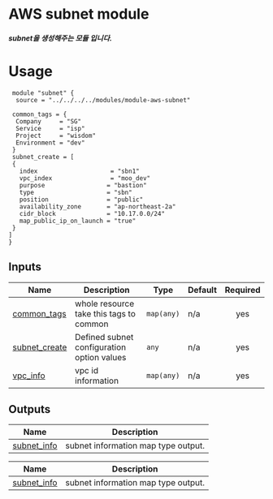 <!-- BEGIN_TF_DOCS -->
 # AWS subnet module
 ##### subnet을 생성해주는 모듈 입니다.

 # Usage
 ```
  module "subnet" {
   source = "../../../../modules/module-aws-subnet"

  common_tags = {
   Company     = "SG"
   Service     = "isp"
   Project     = "wisdom"
   Environment = "dev"
  }
  subnet_create = [
  {
    index                    = "sbn1"
    vpc_index                = "moo_dev"
    purpose                 = "bastion"
    type                    = "sbn"
    position                = "public"
    availability_zone       = "ap-northeast-2a"
    cidr_block              = "10.17.0.0/24"
    map_public_ip_on_launch = "true"
  }
 ]
}

 ```

## Inputs

| Name | Description | Type | Default | Required |
|------|-------------|------|---------|:--------:|
| <a name="input_common_tags"></a> [common\_tags](#input\_common\_tags) | whole resource take this tags to common | `map(any)` | n/a | yes |
| <a name="input_subnet_create"></a> [subnet\_create](#input\_subnet\_create) | Defined subnet configuration option values | `any` | n/a | yes |
| <a name="input_vpc_info"></a> [vpc\_info](#input\_vpc\_info) | vpc id information | `map(any)` | n/a | yes |

## Outputs

| Name | Description |
|------|-------------|
| <a name="output_subnet_info"></a> [subnet\_info](#output\_subnet\_info) | subnet information map type output. |
<!-- END_TF_DOCS -->
| Name | Description |
|------|-------------|
| <a name="output_subnet_info"></a> [subnet\_info](#output\_subnet\_info) | subnet information map type output. |
<!-- END_TF_DOCS -->